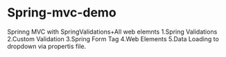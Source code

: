 # Spring-mvc-demo
Sprinng MVC with SpringValidations+All web elemnts
1.Spring Validations
2.Custom Validation
3.Spring Form Tag
4.Web Elements
5.Data Loading to dropdown via propertis file.
